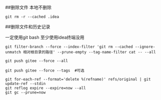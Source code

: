##删除文件 本地不删除

```shell
git rm -r --cached .idea
```

##删除文件和历史记录

一定使用git bash 至少使用idea终端没用

```shell
git filter-branch --force --index-filter 'git rm --cached --ignore-unmatch 相对根目录的路径' --prune-empty --tag-name-filter cat -- --all

git push gitee --force --all

git push gitee --force --tags  #可选

git for-each-ref --format='delete %(refname)' refs/original | git update-ref --stdin
git reflog expire --expire=now --all
git gc --prune=now


```